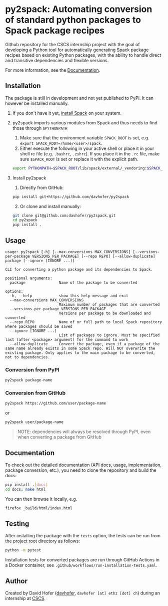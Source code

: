 # py2spack: Automating conversion of standard python packages to Spack package recipes

Github repository for the CSCS internship project with the goal of developing a Python tool for automatically generating Spack package recipes based on existing Python packages, with the ability to handle direct and transitive dependencies and flexible versions.

For more information, see the [Documentation](#Documentation).

## Installation

The package is still in development and not yet published to PyPI. It can however be installed manually.

1. If you don't have it yet, [install Spack](https://spack.readthedocs.io/en/latest/getting_started.html) on your system.
2. py2spack imports various modules from Spack and thus needs to find those through `$PYTHONPATH`

   1. Make sure that the environment variable `SPACK_ROOT` is set, e.g. `export SPACK_ROOT=/home/<user>/spack`.
   2. Either execute the following in your active shell or place it in your shell rc file (e.g. `.bashrc`, `.zshrc`). If you place it in the `.rc` file, make sure `$SPACK_ROOT` is set or replace it with the explicit path.

   ```bash
   export PYTHONPATH=$SPACK_ROOT/lib/spack/external/_vendoring:$SPACK_ROOT/lib/spack/external:$SPACK_ROOT/lib/spack:$PYTHONPATH
   ```

3. Install py2spack
   1. Directly from GitHub:
   ```bash
   pip install git+https://github.com/davhofer/py2spack
   ```
   2. Or clone and install manually:
   ```bash
   git clone git@github.com:davhofer/py2spack.git
   cd py2spack
   pip install .
   ```

## Usage

```
usage: py2spack [-h] [--max-conversions MAX_CONVERSIONS] [--versions-per-package VERSIONS_PER_PACKAGE] [--repo REPO] [--allow-duplicate] package [--ignore [IGNORE ...]]

CLI for converting a python package and its dependencies to Spack.

positional arguments:
  package               Name of the package to be converted

options:
  -h, --help            show this help message and exit
  --max-conversions MAX_CONVERSIONS
                        Maximum number of packages that are converted
  --versions-per-package VERSIONS_PER_PACKAGE
                        Versions per package to be downloaded and converted
  --repo REPO           Name of or full path to local Spack repository where packages should be saved
  --ignore [IGNORE ...]
                        List of packages to ignore. Must be specified last (after <package> argument) for the command to work
  --allow-duplicate     Convert the package, even if a package of the same name already exists in some Spack repo. Will NOT overwrite the existing package. Only applies to the main package to be converted, not to dependencies.
```

### Conversion from PyPI

```bash
py2spack package-name
```

### Conversion from GitHub

```bash
py2spack https://github.com/user/package-name
```

or

```bash
py2spack user/package-name
```

> NOTE: dependencies will always be resolved through PyPI, even when converting a package from GitHub

## Documentation

To check out the detailed documentation (API docs, usage, implementation, package conversion, etc.), you need to clone the repository and build the docs:

```bash
pip install .[docs]
cd docs; make html
```

You can then browse it locally, e.g.

```bash
firefox _build/html/index.html
```

## Testing

After installing the package with the `tests` option, the tests can be run from the project root directory as follows:

```bash
python -m pytest
```

Installation tests for converted packages are run through GitHub Actions in a Docker container, see `.github/workflows/run-installation-tests.yaml`.

## Author

Created by David Hofer ([davhofer](https://github.com/davhofer), `davhofer [at] ethz [dot] ch`) during an internship at [CSCS](https://www.cscs.ch/).
